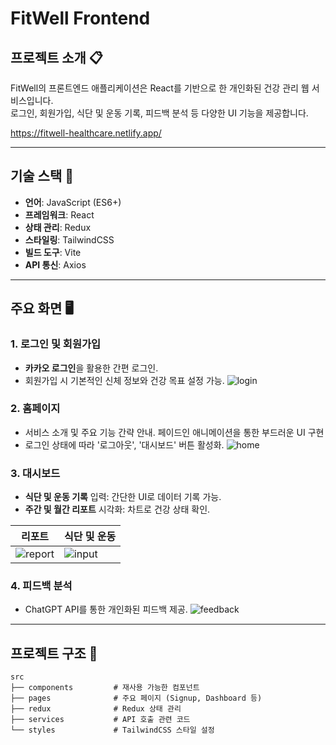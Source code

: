 # FitWell Frontend

## 프로젝트 소개 📋
FitWell의 프론트엔드 애플리케이션은 React를 기반으로 한 개인화된 건강 관리 웹 서비스입니다.  
로그인, 회원가입, 식단 및 운동 기록, 피드백 분석 등 다양한 UI 기능을 제공합니다.

https://fitwell-healthcare.netlify.app/

---

## 기술 스택 🔧
- **언어**: JavaScript (ES6+)
- **프레임워크**: React
- **상태 관리**: Redux
- **스타일링**: TailwindCSS
- **빌드 도구**: Vite
- **API 통신**: Axios

---

## 주요 화면 🖥️
### 1. **로그인 및 회원가입**
- **카카오 로그인**을 활용한 간편 로그인.  
- 회원가입 시 기본적인 신체 정보와 건강 목표 설정 가능.
![login](https://github.com/user-attachments/assets/334f2f73-513d-498f-8365-c4b07ae0e952)

### 2. **홈페이지**
- 서비스 소개 및 주요 기능 간략 안내. 페이드인 애니메이션을 통한 부드러운 UI 구현  
- 로그인 상태에 따라 '로그아웃', '대시보드' 버튼 활성화.
   ![home](https://github.com/user-attachments/assets/88e72a38-ad96-4e40-8c79-9537e13fceae)


### 3. **대시보드**
- **식단 및 운동 기록** 입력: 간단한 UI로 데이터 기록 가능.  
- **주간 및 월간 리포트** 시각화: 차트로 건강 상태 확인.

|리포트|식단 및 운동|
|---|---|
|![report](https://github.com/user-attachments/assets/e7f5f041-4263-4a61-a674-ea5ef7f6cc5f)|![input](https://github.com/user-attachments/assets/0ce12311-38db-48b5-997d-1f0c0f58c61d)|

### 4. **피드백 분석**
- ChatGPT API를 통한 개인화된 피드백 제공.
  ![feedback](https://github.com/user-attachments/assets/8458de3b-29d1-4da5-bf9a-91f8a4a91269)

---

## 프로젝트 구조 📂
```plaintext
src
├── components         # 재사용 가능한 컴포넌트
├── pages              # 주요 페이지 (Signup, Dashboard 등)
├── redux              # Redux 상태 관리
├── services           # API 호출 관련 코드
└── styles             # TailwindCSS 스타일 설정
